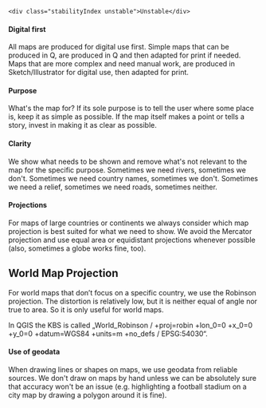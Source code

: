 ```html|span-1,no-source,plain
<div class="stabilityIndex unstable">Unstable</div>
```

#### Digital first
All maps are produced for digital use first. Simple maps that can be produced in Q, are produced in Q and then adapted for print if needed. Maps that are more complex and need manual work, are produced in Sketch/Illustrator for digital use, then adapted for print. 

#### Purpose
What's the map for? If its sole purpose is to tell the user where some place is, keep it as simple as possible. If the map itself makes a point or tells a story, invest in making it as clear as possible.

#### Clarity
We show what needs to be shown and remove what's not relevant to the map for the specific purpose. Sometimes we need rivers, sometimes we don't. Sometimes we need country names, sometimes we don't. Sometimes we need a relief, sometimes we need roads, sometimes neither. 

#### Projections
For maps of large countries or continents we always consider which map projection is best suited for what we need to show. We avoid the Mercator projection and use equal area or equidistant projections whenever possible (also, sometimes a globe works fine, too).

## World Map Projection
For world maps that don’t focus on a specific country, we use the Robinson projection. The distortion is relatively low, but it is neither equal of angle nor true to area. So it is only useful for world maps. 

In QGIS the KBS is called „World_Robinson / +proj=robin +lon_0=0 +x_0=0 +y_0=0 +datum=WGS84 +units=m +no_defs / EPSG:54030“. 


#### Use of geodata
When drawing lines or shapes on maps, we use geodata from reliable sources. We don't draw on maps by hand unless we can be absolutely sure that accuracy won't be an issue (e.g. highlighting a football stadium on a city map by drawing a polygon around it is fine).
